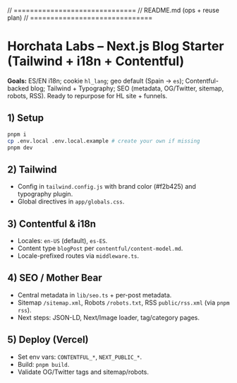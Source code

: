 // ==============================
// README.md (ops + reuse plan)
// ==============================

# Horchata Labs – Next.js Blog Starter (Tailwind + i18n + Contentful)

**Goals:** ES/EN i18n; cookie `hl_lang`; geo default (Spain → `es`); Contentful-backed blog; Tailwind + Typography; SEO (metadata, OG/Twitter, sitemap, robots, RSS). Ready to repurpose for HL site + funnels.

## 1) Setup

```bash
pnpm i
cp .env.local .env.local.example # create your own if missing
pnpm dev
```

## 2) Tailwind

- Config in `tailwind.config.js` with brand color (#f2b425) and typography plugin.
- Global directives in `app/globals.css`.

## 3) Contentful & i18n

- Locales: `en-US` (default), `es-ES`.
- Content type `blogPost` per `contentful/content-model.md`.
- Locale-prefixed routes via `middleware.ts`.

## 4) SEO / Mother Bear

- Central metadata in `lib/seo.ts` + per-post metadata.
- Sitemap `/sitemap.xml`, Robots `/robots.txt`, RSS `public/rss.xml` (via `pnpm rss`).
- Next steps: JSON-LD, Next/Image loader, tag/category pages.

## 5) Deploy (Vercel)

- Set env vars: `CONTENTFUL_*`, `NEXT_PUBLIC_*`.
- Build: `pnpm build`.
- Validate OG/Twitter tags and sitemap/robots.
